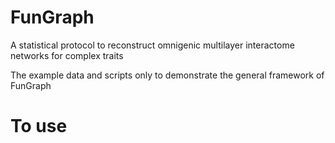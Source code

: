 # FunGraph

A statistical protocol to reconstruct omnigenic multilayer interactome networks for complex traits

The example data and scripts only to demonstrate the general framework of FunGraph

# To use


